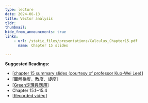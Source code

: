 ```yaml
---
type: lecture
date: 2024-06-13
title: Vector analysis
tldr: 
thumbnail: 
hide_from_announcments: true
links: 
    - url: /static_files/presentations/Calculus_Chapter15.pdf
      name: Chapter 15 slides
      
---
```

**Suggested Readings:**
- [[chapter 15 summary slides (courtesy of professor Kuo-Wei Lee)](/nsysu-calculus2-2024/static_files/presentations/Chap15_Summary.pdf)]
- [[圖解梯度、散度、旋度](/nsysu-calculus2-2024/static_files/presentations/圖解梯度.pdf)]
- [[Green定理與應用](/nsysu-calculus2-2024/static_files/presentations/Green定理.pdf)]
- Chapter 15.1~15.4
- [[Recorded video]](https://www.youtube.com/playlist?list=PLHNZtBNWQ-86hVEtDrZ4WBDF-hQb1Fyq1)
